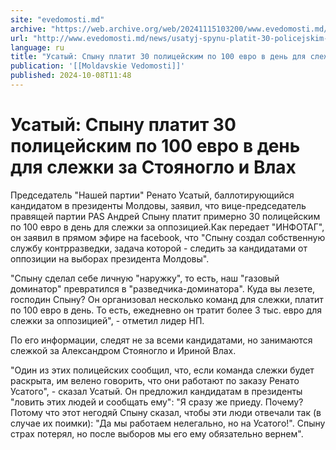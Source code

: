 ```yaml
---
site: "evedomosti.md"
archive: "https://web.archive.org/web/20241115103200/www.evedomosti.md/news/usatyj-spynu-platit-30-policejskim-po-100-evro-v-den-dlya-sl"
url: "http://www.evedomosti.md/news/usatyj-spynu-platit-30-policejskim-po-100-evro-v-den-dlya-sl"
language: ru
title: "Усатый: Спыну платит 30 полицейским по 100 евро в день для слежки за Стояногло и Влах"
publication: '[[Moldavskie Vedomosti]]'
published: 2024-10-08T11:48
---
```


# Усатый: Спыну платит 30 полицейским по 100 евро в день для слежки за Стояногло и Влах

Председатель "Нашей партии" Ренато Усатый, баллотирующийся кандидатом в президенты Молдовы, заявил, что вице-председатель правящей партии PAS Андрей Спыну платит примерно 30 полицейским по 100 евро в день для слежки за оппозицией.Как передает "ИНФОТАГ", он заявил в прямом эфире на facebook, что "Спыну создал собственную службу контрразведки, задача которой - следить за кандидатами от оппозиции на выборах президента Молдовы".

"Спыну сделал себе личную "наружку", то есть, наш "газовый доминатор" превратился в "разведчика-доминатора". Куда вы лезете, господин Спыну? Он организовал несколько команд для слежки, платит по 100 евро в день. То есть, ежедневно он тратит более 3 тыс. евро для слежки за оппозицией", - отметил лидер НП.

По его информации, следят не за всеми кандидатами, но занимаются слежкой за Александром Стояногло и Ириной Влах.

"Один из этих полицейских сообщил, что, если команда слежки будет раскрыта, им велено говорить, что они работают по заказу Ренато Усатого", - сказал Усатый. Он предложил кандидатам в президенты "ловить этих людей и сообщать ему": "Я сразу же приеду. Почему? Потому что этот негодяй Спыну сказал, чтобы эти люди отвечали так (в случае их поимки): "Да мы работаем нелегально, но на Усатого!". Спыну страх потерял, но после выборов мы его ему обязательно вернем".